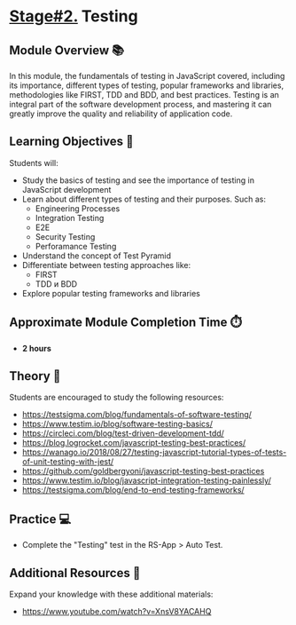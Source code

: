 # [Stage#2.](../../) Testing

## Module Overview 📚
In this module, the fundamentals of testing in JavaScript covered, including its importance, different types of testing, popular frameworks and libraries, methodologies like FIRST, TDD and BDD, and best practices. Testing is an integral part of the software development process, and mastering it can greatly improve the quality and reliability of application code.

## Learning Objectives 🎯

Students will:
- Study the basics of testing and see the importance of testing in JavaScript development
- Learn about different types of testing and their purposes. Such as: 
  - Engineering Processes
  - Integration Testing
  - E2E
  - Security Testing
  - Perforamance Testing
- Understand the concept of Test Pyramid
- Differentiate between testing approaches like:
  - FIRST
  - TDD и BDD
- Explore popular testing frameworks and libraries

## Approximate Module Completion Time ⏱️

- **2 hours**

## Theory 📖

Students are encouraged to study the following resources:

- https://testsigma.com/blog/fundamentals-of-software-testing/
- https://www.testim.io/blog/software-testing-basics/
- https://circleci.com/blog/test-driven-development-tdd/
- https://blog.logrocket.com/javascript-testing-best-practices/
- https://wanago.io/2018/08/27/testing-javascript-tutorial-types-of-tests-of-unit-testing-with-jest/
- https://github.com/goldbergyoni/javascript-testing-best-practices
- https://www.testim.io/blog/javascript-integration-testing-painlessly/
- https://testsigma.com/blog/end-to-end-testing-frameworks/

## Practice 💻

-  Complete the "Testing" test in the RS-App > Auto Test.

## Additional Resources 📘

Expand your knowledge with these additional materials:

- https://www.youtube.com/watch?v=XnsV8YACAHQ
